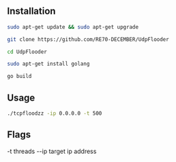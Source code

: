 
## Installation
```bash
sudo apt-get update && sudo apt-get upgrade
```

```bash
git clone https://github.com/RE70-DECEMBER/UdpFlooder
```
```bash
cd UdpFlooder
```
```bash
sudo apt-get install golang
```
```bash
go build
```


## Usage
```bash
./tcpfloodzz -ip 0.0.0.0 -t 500
```

## Flags
-t threads
--ip target ip address
